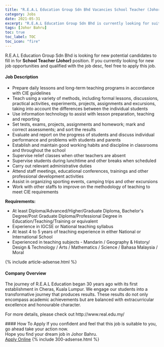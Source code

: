 ```yaml
---
title: "R.E.A.L Education Group Sdn Bhd Vacancies School Teacher (Johor)" 
category: Jobs 
date: 2021-05-31 
excerpt: "R.E.A.L Education Group Sdn Bhd is currently looking for suitable person to fill in the School Teacher (Johor) which based in Johor Bahru" 
tags: [Johor Bahru] 
toc: true 
toc_label: TOC 
toc_icon: "fire" 
--- 
```


<p>R.E.A.L Education Group Sdn Bhd is looking for new potential candidates to fill in for <b>School Teacher (Johor)</b> position. If you currently looking for new job opportunities and qualified with the job desc, feel free to apply this job.
</p><div><div><h4>Job Description</h4></div><div><div><span><div><ul><li>Prepare daily lessons and long-term teaching programs in accordance with CIE guidelines</li><li>Teach using a variety of methods, including formal lessons, discussions, practical activities, experiments, projects, assignments and excursions, taking into account the differences between the individual students</li><li>Use information technology to assist with lesson preparation, teaching and reporting</li><li>Set tests, exams, projects, assignments and homework; mark and correct assessments; and sort the results</li><li>Evaluate and report on the progress of students and discuss individual performance and problems with students and parents</li><li>Establish and maintain good working habits and discipline in classrooms and throughout the school</li><li>Supervise relief classes when other teachers are absent</li><li>Supervise students during lunchtime and other breaks when scheduled</li><li>Carry out relevant administrative duties</li><li>Attend staff meetings, educational conferences, trainings and other professional development activities</li><li>Assist in organizing sporting events, camping trips and other excursions</li><li>Work with other staffs to improve on the methodology of teaching to meet CIE requirements</li></ul><p><strong>Requirements:</strong></p><ul><li>At least Diploma/Advanced/Higher/Graduate Diploma, Bachelor's Degree/Post Graduate Diploma/Professional Degree in Education/Teaching/Training or equivalent</li><li>Experience in IGCSE or National teaching syllabus</li><li>At least 4 to 5 years of teaching experience in either National or International School</li><li>Experienced in teaching subjects - Mandarin / Geography &amp; History/ Design &amp; Technology / Arts / Mathematics / Science / Bahasa Malaysia / Moral</li></ul></div></span></div></div></div> 
{% include article-adsense.html %} 
<div><div><h4>Company Overview</h4></div><div><div><span><div><p>The journey of R.E.A.L Education began 30 years ago with its first establishment in Cheras, Kuala Lumpur. We engage our students into a transformative journey that produces results. These results do not only encompass academic achievements but are balanced with extracurricular excellence and honourable character.</p><p>For more details, please check out http://www.real.edu.my/</p></div></span></div></div></div> 
#### How To Apply 
If you confident and feel that this job is suitable to you, go ahead take your action now. <br/> 
Hope you find your dream job in Johor Bahru. <br/> 
<a href="https://www.jobstreet.com.my/en/job/school-teacher-johor-4579150?jobId=jobstreet-my-job-4579150&" class="btn btn--info" target="_blank" rel="nofollow noopenner">Apply Online</a> 
{% include 300-adsense.html %} 